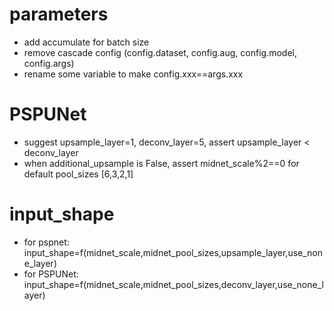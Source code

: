 # parameters
- add accumulate for batch size
- remove cascade config (config.dataset, config.aug, config.model, config.args)
- rename some variable to make config.xxx==args.xxx

# PSPUNet
- suggest upsample_layer=1, deconv_layer=5, assert upsample_layer < deconv_layer
- when additional_upsample is False, assert midnet_scale%2==0 for default pool_sizes [6,3,2,1]

# input_shape
- for pspnet: input_shape=f(midnet_scale,midnet_pool_sizes,upsample_layer,use_none_layer)
- for PSPUNet: input_shape=f(midnet_scale,midnet_pool_sizes,deconv_layer,use_none_layer)